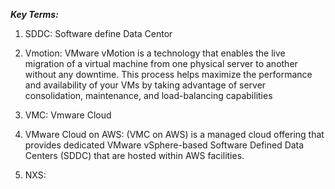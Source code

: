 ***Key Terms:***

1. SDDC: Software define Data Centor

2. Vmotion: VMware vMotion is a technology that enables the live migration of a virtual machine from one physical server to another without any downtime. This process helps maximize the performance and availability of your VMs by taking advantage of server consolidation, maintenance, and load-balancing capabilities

3. VMC: Vmware Cloud

4. VMware Cloud on AWS: (VMC on AWS) is a managed cloud offering that provides dedicated VMware vSphere-based Software Defined Data Centers (SDDC) that are hosted within AWS facilities.

5. NXS:



